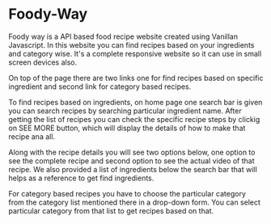 # Foody-Way
Foody way is a API based food recipe website created using Vanillan Javascript. 
In this website you can find recipes based on your ingredients and category wise. 
It's a complete responsive website so it can use in small screen devices also. 


On top of the page there are two links one for find recipes based on specific ingredient and second link for category based recipes.

To find recipes based on ingredients, on home page one search bar is given you can search recipes by searching particular ingredient name. After getting the list of recipes you can check the  specific recipe steps by clickig on SEE MORE button, which will display the details of how to make that recipe ana all. 

Along with the recipe details you will see two options below, one option to see the complete recipe and second option to see the actual video of that recipe. We also provided a list of ingredients below the search bar that will helps as a reference to get find ingredients.

For category based recipes you have to choose the particular category from the category list mentioned there in a drop-down form. You can select particular category from that list to get recipes based on that.

